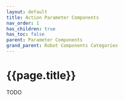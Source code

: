 ```yaml
---
layout: default
title: Action Parameter Components
nav_order: 1
has_children: true
has_toc: false
parent: Parameter Components
grand_parent: Robot Components Categories
---
```


# **{{page.title}}**

TODO